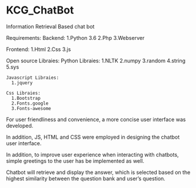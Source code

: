 # KCG_ChatBot

Information Retrieval Based chat bot

Requirements:
   Backend:
     1.Python 3.6
     2.Php
     3.Webserver 
    
   Frontend:
     1.Html
     2.Css
     3.js
    
  Open source Libraies:
    Python Libraies:
      1.NLTK
      2.numpy
      3.random
      4.string
      5.sys
      
    Javascript Libraies:
      1.jquery
      
    Css Libraies:
      1.Bootstrap
      2.Fonts.google
      3.Fonts-awesome       

For user friendliness and convenience, a more concise user interface was developed. 

In addition, JS, HTML and CSS were employed in designing the chatbot user interface.

In addition, to improve user experience when interacting with chatbots, simple greetings to the user has be implemented as well.

Chatbot will retrieve and display the answer, which is selected based on the highest similarity between the question bank and user’s question.

